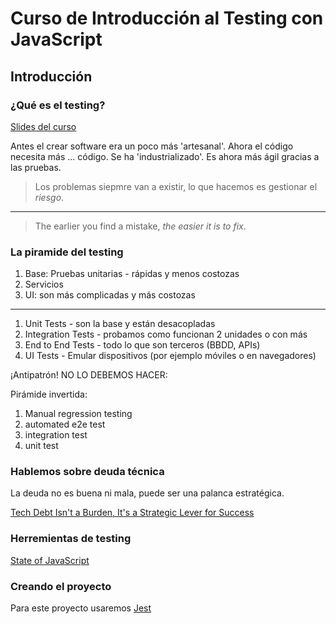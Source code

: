 # Curso de Introducción al Testing con JavaScript

## Introducción

### ¿Qué es el testing?

[Slides del curso](https://static.platzi.com/media/public/uploads/2-slides-javascript-testing_7b999b5a-4200-4cd6-a910-794a80c45590.pdf)

Antes el crear software era un poco más 'artesanal'. Ahora el código necesita más ... código. Se ha 'industrializado'. Es ahora más ágil gracias a las pruebas.

> Los problemas siepmre van a existir, lo que hacemos es gestionar el _riesgo_.
---
> The earlier you find a mistake, _the easier it is to fix_.

### La piramide del testing

1. Base: Pruebas unitarias - rápidas y menos costozas
2. Servicios
3. UI: son más complicadas y más costozas

---

1. Unit Tests - son la base y están desacopladas
2. Integration Tests - probamos como funcionan 2 unidades o con más
3. End to End Tests - todo lo que son terceros (BBDD, APIs)
4. UI Tests - Emular dispositivos (por ejemplo móviles o en navegadores)

¡Antipatrón! NO LO DEBEMOS HACER:

Pirámide invertida:

1. Manual regression testing
2. automated e2e test
3. integration test
4. unit test

### Hablemos sobre deuda técnica

La deuda no es buena ni mala, puede ser una palanca estratégica.

[Tech Debt Isn't a Burden, It's a Strategic Lever for Success](https://www.reforge.com/blog/managing-tech-debt)

### Herremientas de testing

[State of JavaScript](https://stateofjs.com/en-us/)

### Creando el proyecto

Para este proyecto usaremos [Jest](https://jestjs.io/)
